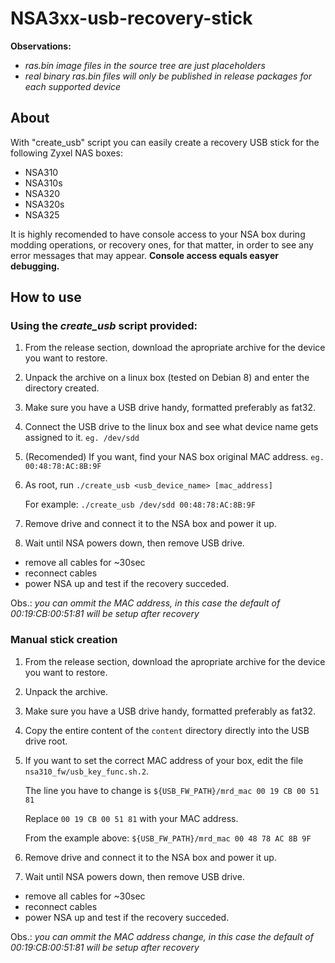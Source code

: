 # NSA3xx-usb-recovery-stick
**Observations:**
- *ras.bin image files in the source tree are just placeholders*
- *real binary ras.bin files will only be published in release packages for each supported device*

## About
With "create_usb" script you can easily create a recovery USB stick for the following Zyxel NAS boxes:
* NSA310
* NSA310s
* NSA320
* NSA320s
* NSA325

It is highly recomended to have console access to your NSA box during modding operations, or recovery ones, for that matter, in order to see any error messages that may appear.
**Console access equals easyer debugging.**

## How to use
### Using the *create_usb* script provided:
1. From the release section, download the apropriate archive for the device you want to restore.
2. Unpack the archive on a linux box (tested on Debian 8) and enter the directory created.
3. Make sure you have a USB drive handy, formatted preferably as fat32.
4. Connect the USB drive to the linux box and see what device name gets assigned to it. `eg. /dev/sdd`
5. (Recomended) If you want, find your NAS box original MAC address. `eg. 00:48:78:AC:8B:9F`
5. As root, run `./create_usb <usb_device_name> [mac_address]`
   
   For example: `./create_usb /dev/sdd 00:48:78:AC:8B:9F`
6. Remove drive and connect it to the NSA box and power it up.
7. Wait until NSA powers down, then remove USB drive.
  - remove all cables for ~30sec
  - reconnect cables
  - power NSA up and test if the recovery succeded.
  
Obs.: *you can ommit the MAC address, in this case the default of 00:19:CB:00:51:81 will be setup after recovery*

### Manual stick creation
1. From the release section, download the apropriate archive for the device you want to restore.
2. Unpack the archive.
3. Make sure you have a USB drive handy, formatted preferably as fat32.
4. Copy the entire content of the `content` directory directly into the USB drive root.
5. If you want to set the correct MAC address of your box, edit the file `nsa310_fw/usb_key_func.sh.2`.

   The line you have to change is `${USB_FW_PATH}/mrd_mac 00 19 CB 00 51 81`
   
   Replace `00 19 CB 00 51 81` with your MAC address.
   
   From the example above: `${USB_FW_PATH}/mrd_mac 00 48 78 AC 8B 9F`
6. Remove drive and connect it to the NSA box and power it up.

7. Wait until NSA powers down, then remove USB drive.
  - remove all cables for ~30sec
  - reconnect cables
  - power NSA up and test if the recovery succeded.

Obs.: *you can ommit the MAC address change, in this case the default of 00:19:CB:00:51:81 will be setup after recovery*
